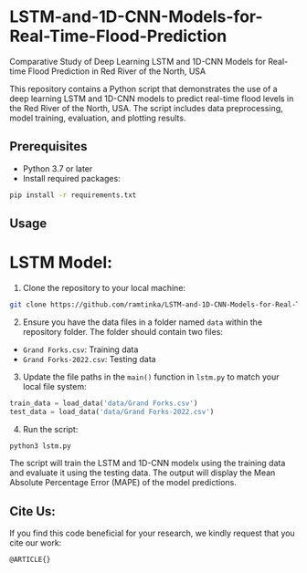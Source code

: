 # LSTM-and-1D-CNN-Models-for-Real-Time-Flood-Prediction
Comparative Study of Deep Learning LSTM and 1D-CNN Models for Real-time Flood Prediction in Red River of the North, USA

This repository contains a Python script that demonstrates the use of a deep learning LSTM and 1D-CNN models to predict real-time flood levels in the Red River of the North, USA. The script includes data preprocessing, model training, evaluation, and plotting results.

## Prerequisites

- Python 3.7 or later
- Install required packages:

```bash
pip install -r requirements.txt
```

## Usage

# LSTM Model:

1. Clone the repository to your local machine:


```bash
git clone https://github.com/ramtinka/LSTM-and-1D-CNN-Models-for-Real-Time-Flood-Prediction.git

```

2. Ensure you have the data files in a folder named `data` within the repository folder. The folder should contain two files:

- `Grand Forks.csv`: Training data
- `Grand Forks-2022.csv`: Testing data

3. Update the file paths in the `main()` function in `lstm.py` to match your local file system:

```python
train_data = load_data('data/Grand Forks.csv')
test_data = load_data('data/Grand Forks-2022.csv')
```

4. Run the script:

```bash
python3 lstm.py
```

The script will train the LSTM and 1D-CNN modelx using the training data and evaluate it using the testing data. The output will display the Mean Absolute Percentage Error (MAPE) of the model predictions.


## Cite Us: 

If you find this code beneficial for your research, we kindly request that you cite our work:
```
@ARTICLE{}
